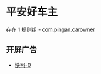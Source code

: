 # 平安好车主

存在 1 规则组 - [com.pingan.carowner](/src/apps/com.pingan.carowner.ts)

## 开屏广告

- [快照-0](https://i.gkd.li/import/12727845)
